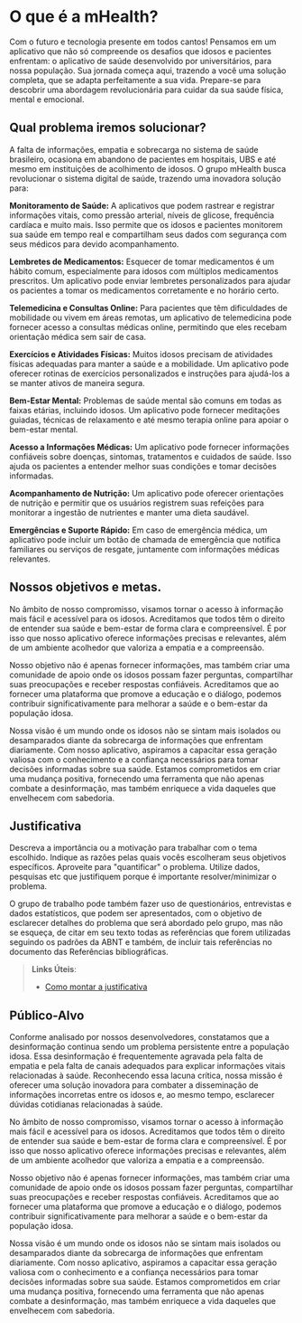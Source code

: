 # O que é a mHealth?
Com o futuro e tecnologia presente em todos cantos! Pensamos em um aplicativo que não só compreende os desafios que idosos e pacientes enfrentam: o aplicativo de saúde desenvolvido por universitários, para nossa população. Sua jornada começa aqui, trazendo a você uma solução completa, que se adapta perfeitamente a sua vida. Prepare-se para descobrir uma abordagem revolucionária para cuidar da sua saúde física, mental e emocional. 


## Qual problema iremos solucionar?
A falta de informações, empatia e sobrecarga no sistema de saúde brasileiro, ocasiona em abandono de pacientes em hospitais, UBS e até mesmo em instituições de acolhimento de idosos. O grupo mHealth busca revolucionar o sistema digital de saúde, trazendo uma inovadora solução para:

**Monitoramento de Saúde:** A aplicativos que podem rastrear e registrar informações vitais, como pressão arterial, níveis de glicose, frequência cardíaca e muito mais. Isso permite que os idosos e pacientes monitorem sua saúde em tempo real e compartilham seus dados com segurança com seus médicos para devido acompanhamento.

**Lembretes de Medicamentos:** Esquecer de tomar medicamentos é um hábito comum, especialmente para idosos com múltiplos medicamentos prescritos. Um aplicativo pode enviar lembretes personalizados para ajudar os pacientes a tomar os medicamentos corretamente e no horário certo.

**Telemedicina e Consultas Online:** Para pacientes que têm dificuldades de mobilidade ou vivem em áreas remotas, um aplicativo de telemedicina pode fornecer acesso a consultas médicas online, permitindo que eles recebam orientação médica sem sair de casa.

**Exercícios e Atividades Físicas:** Muitos idosos precisam de atividades físicas adequadas para manter a saúde e a mobilidade. Um aplicativo pode oferecer rotinas de exercícios personalizados e instruções para ajudá-los a se manter ativos de maneira segura.

**Bem-Estar Mental:** Problemas de saúde mental são comuns em todas as faixas etárias, incluindo idosos. Um aplicativo pode fornecer meditações guiadas, técnicas de relaxamento e até mesmo terapia online para apoiar o bem-estar mental.

**Acesso a Informações Médicas:** Um aplicativo pode fornecer informações confiáveis sobre doenças, sintomas, tratamentos e cuidados de saúde. Isso ajuda os pacientes a entender melhor suas condições e tomar decisões informadas.

**Acompanhamento de Nutrição:** Um aplicativo pode oferecer orientações de nutrição e permitir que os usuários registrem suas refeições para monitorar a ingestão de nutrientes e manter uma dieta saudável.

**Emergências e Suporte Rápido:** Em caso de emergência médica, um aplicativo pode incluir um botão de chamada de emergência que notifica familiares ou serviços de resgate, juntamente com informações médicas relevantes.



## Nossos objetivos e metas.

No âmbito de nosso compromisso, visamos tornar o acesso à informação mais fácil e acessível para os idosos. Acreditamos que todos têm o direito de entender sua saúde e bem-estar de forma clara e compreensível. É por isso que nosso aplicativo oferece informações precisas e relevantes, além de um ambiente acolhedor que valoriza a empatia e a compreensão.

Nosso objetivo não é apenas fornecer informações, mas também criar uma comunidade de apoio onde os idosos possam fazer perguntas, compartilhar suas preocupações e receber respostas confiáveis. Acreditamos que ao fornecer uma plataforma que promove a educação e o diálogo, podemos contribuir significativamente para melhorar a saúde e o bem-estar da população idosa.

Nossa visão é um mundo onde os idosos não se sintam mais isolados ou desamparados diante da sobrecarga de informações que enfrentam diariamente. Com nosso aplicativo, aspiramos a capacitar essa geração valiosa com o conhecimento e a confiança necessários para tomar decisões informadas sobre sua saúde. Estamos comprometidos em criar uma mudança positiva, fornecendo uma ferramenta que não apenas combate a desinformação, mas também enriquece a vida daqueles que envelhecem com sabedoria.



## Justificativa

Descreva a importância ou a motivação para trabalhar com o tema escolhido. Indique as razões pelas quais vocês escolheram seus objetivos específicos. Aproveite para "quantificar" o problema. Utilize dados, pesquisas etc que justifiquem porque é importante resolver/minimizar o problema. 

O grupo de trabalho pode também fazer uso de questionários, entrevistas e dados estatísticos, que podem ser apresentados, com o objetivo de esclarecer detalhes do problema que será abordado pelo grupo, mas não se esqueça, de citar em seu texto todas as referências que forem utilizadas seguindo os padrões da ABNT e também, de incluir tais referências no documento das Referências bibliográficas.

> **Links Úteis**:
> - [Como montar a justificativa](https://guiadamonografia.com.br/como-montar-justificativa-do-tcc/)

## Público-Alvo

Conforme analisado por nossos desenvolvedores, constatamos que a desinformação continua sendo um problema persistente entre a população idosa. Essa desinformação é frequentemente agravada pela falta de empatia e pela falta de canais adequados para explicar informações vitais relacionadas à saúde. Reconhecendo essa lacuna crítica, nossa missão é oferecer uma solução inovadora para combater a disseminação de informações incorretas entre os idosos e, ao mesmo tempo, esclarecer dúvidas cotidianas relacionadas à saúde.

No âmbito de nosso compromisso, visamos tornar o acesso à informação mais fácil e acessível para os idosos. Acreditamos que todos têm o direito de entender sua saúde e bem-estar de forma clara e compreensível. É por isso que nosso aplicativo oferece informações precisas e relevantes, além de um ambiente acolhedor que valoriza a empatia e a compreensão.

Nosso objetivo não é apenas fornecer informações, mas também criar uma comunidade de apoio onde os idosos possam fazer perguntas, compartilhar suas preocupações e receber respostas confiáveis. Acreditamos que ao fornecer uma plataforma que promove a educação e o diálogo, podemos contribuir significativamente para melhorar a saúde e o bem-estar da população idosa.

Nossa visão é um mundo onde os idosos não se sintam mais isolados ou desamparados diante da sobrecarga de informações que enfrentam diariamente. Com nosso aplicativo, aspiramos a capacitar essa geração valiosa com o conhecimento e a confiança necessários para tomar decisões informadas sobre sua saúde. Estamos comprometidos em criar uma mudança positiva, fornecendo uma ferramenta que não apenas combate a desinformação, mas também enriquece a vida daqueles que envelhecem com sabedoria.






